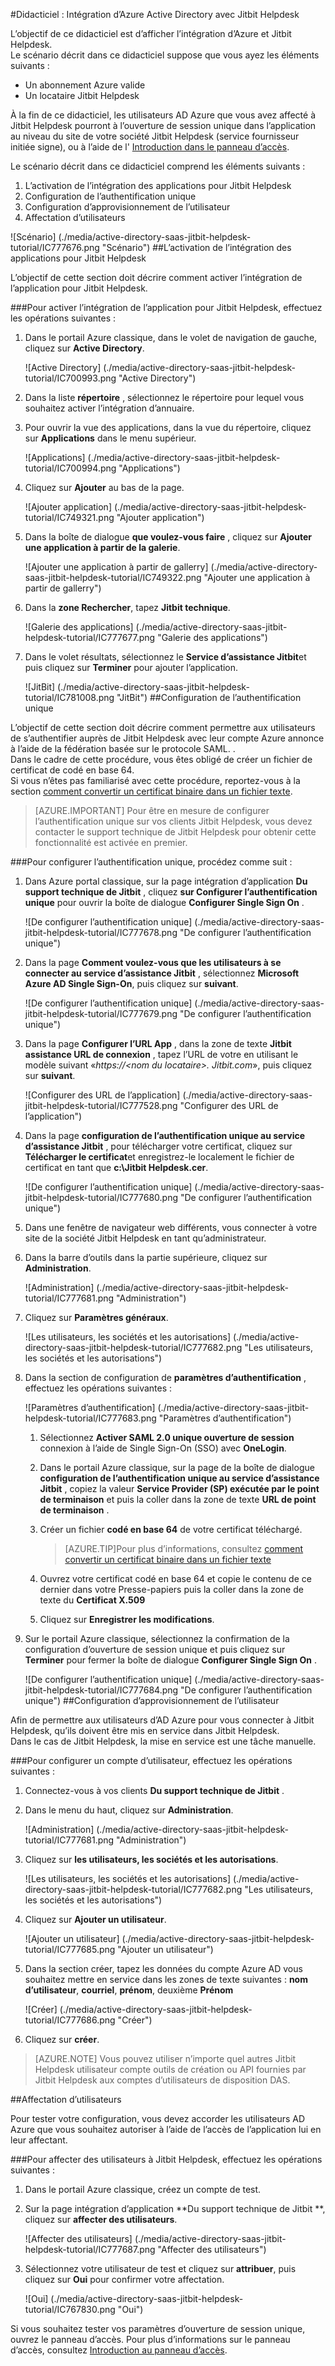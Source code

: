 <properties 
    pageTitle="Didacticiel : Intégration d’Azure Active Directory avec Jitbit Helpdesk | Microsoft Azure" 
    description="Apprenez à utiliser Jitbit Helpdesk avec Azure Active Directory pour activer l’ouverture de session unique, la mise en service automatique et bien plus encore !" 
    services="active-directory" 
    authors="jeevansd"  
    documentationCenter="na" 
    manager="femila"/>
<tags 
    ms.service="active-directory" 
    ms.devlang="na" 
    ms.topic="article" 
    ms.tgt_pltfrm="na" 
    ms.workload="identity" 
    ms.date="09/29/2016" 
    ms.author="jeedes" />

#<a name="tutorial-azure-active-directory-integration-with-jitbit-helpdesk"></a>Didacticiel : Intégration d’Azure Active Directory avec Jitbit Helpdesk
  
L’objectif de ce didacticiel est d’afficher l’intégration d’Azure et Jitbit Helpdesk.  
Le scénario décrit dans ce didacticiel suppose que vous ayez les éléments suivants :

-   Un abonnement Azure valide
-   Un locataire Jitbit Helpdesk
  
À la fin de ce didacticiel, les utilisateurs AD Azure que vous avez affecté à Jitbit Helpdesk pourront à l’ouverture de session unique dans l’application au niveau du site de votre société Jitbit Helpdesk (service fournisseur initiée signe), ou à l’aide de l' [Introduction dans le panneau d’accès](active-directory-saas-access-panel-introduction.md).
  
Le scénario décrit dans ce didacticiel comprend les éléments suivants :

1.  L’activation de l’intégration des applications pour Jitbit Helpdesk
2.  Configuration de l’authentification unique
3.  Configuration d’approvisionnement de l’utilisateur
4.  Affectation d’utilisateurs

![Scénario] (./media/active-directory-saas-jitbit-helpdesk-tutorial/IC777676.png "Scénario")
##<a name="enabling-the-application-integration-for-jitbit-helpdesk"></a>L’activation de l’intégration des applications pour Jitbit Helpdesk
  
L’objectif de cette section doit décrire comment activer l’intégration de l’application pour Jitbit Helpdesk.

###<a name="to-enable-the-application-integration-for-jitbit-helpdesk-perform-the-following-steps"></a>Pour activer l’intégration de l’application pour Jitbit Helpdesk, effectuez les opérations suivantes :

1.  Dans le portail Azure classique, dans le volet de navigation de gauche, cliquez sur **Active Directory**.

    ![Active Directory] (./media/active-directory-saas-jitbit-helpdesk-tutorial/IC700993.png "Active Directory")

2.  Dans la liste **répertoire** , sélectionnez le répertoire pour lequel vous souhaitez activer l’intégration d’annuaire.

3.  Pour ouvrir la vue des applications, dans la vue du répertoire, cliquez sur **Applications** dans le menu supérieur.

    ![Applications] (./media/active-directory-saas-jitbit-helpdesk-tutorial/IC700994.png "Applications")

4.  Cliquez sur **Ajouter** au bas de la page.

    ![Ajouter application] (./media/active-directory-saas-jitbit-helpdesk-tutorial/IC749321.png "Ajouter application")

5.  Dans la boîte de dialogue **que voulez-vous faire** , cliquez sur **Ajouter une application à partir de la galerie**.

    ![Ajouter une application à partir de gallerry] (./media/active-directory-saas-jitbit-helpdesk-tutorial/IC749322.png "Ajouter une application à partir de gallerry")

6.  Dans la **zone Rechercher**, tapez **Jitbit technique**.

    ![Galerie des applications] (./media/active-directory-saas-jitbit-helpdesk-tutorial/IC777677.png "Galerie des applications")

7.  Dans le volet résultats, sélectionnez le **Service d’assistance Jitbit**et puis cliquez sur **Terminer** pour ajouter l’application.

    ![JitBit] (./media/active-directory-saas-jitbit-helpdesk-tutorial/IC781008.png "JitBit")
##<a name="configuring-single-sign-on"></a>Configuration de l’authentification unique
  
L’objectif de cette section doit décrire comment permettre aux utilisateurs de s’authentifier auprès de Jitbit Helpdesk avec leur compte Azure annonce à l’aide de la fédération basée sur le protocole SAML. .  
Dans le cadre de cette procédure, vous êtes obligé de créer un fichier de certificat de codé en base 64.  
Si vous n’êtes pas familiarisé avec cette procédure, reportez-vous à la section [comment convertir un certificat binaire dans un fichier texte](http://youtu.be/PlgrzUZ-Y1o).

>[AZURE.IMPORTANT] Pour être en mesure de configurer l’authentification unique sur vos clients Jitbit Helpdesk, vous devez contacter le support technique de Jitbit Helpdesk pour obtenir cette fonctionnalité est activée en premier.

###<a name="to-configure-single-sign-on-perform-the-following-steps"></a>Pour configurer l’authentification unique, procédez comme suit :

1.  Dans Azure portal classique, sur la page intégration d’application **Du support technique de Jitbit** , cliquez **sur Configurer l’authentification unique** pour ouvrir la boîte de dialogue **Configurer Single Sign On** .

    ![De configurer l’authentification unique] (./media/active-directory-saas-jitbit-helpdesk-tutorial/IC777678.png "De configurer l’authentification unique")

2.  Dans la page **Comment voulez-vous que les utilisateurs à se connecter au service d’assistance Jitbit** , sélectionnez **Microsoft Azure AD Single Sign-On**, puis cliquez sur **suivant**.

    ![De configurer l’authentification unique] (./media/active-directory-saas-jitbit-helpdesk-tutorial/IC777679.png "De configurer l’authentification unique")

3.  Dans la page **Configurer l’URL App** , dans la zone de texte **Jitbit assistance URL de connexion** , tapez l’URL de votre en utilisant le modèle suivant «*https://\<nom du locataire\>. Jitbit.com*», puis cliquez sur **suivant**.

    ![Configurer des URL de l’application] (./media/active-directory-saas-jitbit-helpdesk-tutorial/IC777528.png "Configurer des URL de l’application")

4.  Dans la page **configuration de l’authentification unique au service d’assistance Jitbit** , pour télécharger votre certificat, cliquez sur **Télécharger le certificat**et enregistrez-le localement le fichier de certificat en tant que **c:\\Jitbit Helpdesk.cer**.

    ![De configurer l’authentification unique] (./media/active-directory-saas-jitbit-helpdesk-tutorial/IC777680.png "De configurer l’authentification unique")

5.  Dans une fenêtre de navigateur web différents, vous connecter à votre site de la société Jitbit Helpdesk en tant qu’administrateur.

6.  Dans la barre d’outils dans la partie supérieure, cliquez sur **Administration**.

    ![Administration] (./media/active-directory-saas-jitbit-helpdesk-tutorial/IC777681.png "Administration")

7.  Cliquez sur **Paramètres généraux**.

    ![Les utilisateurs, les sociétés et les autorisations] (./media/active-directory-saas-jitbit-helpdesk-tutorial/IC777682.png "Les utilisateurs, les sociétés et les autorisations")

8.  Dans la section de configuration de **paramètres d’authentification** , effectuez les opérations suivantes :

    ![Paramètres d’authentification] (./media/active-directory-saas-jitbit-helpdesk-tutorial/IC777683.png "Paramètres d’authentification")

    1.  Sélectionnez **Activer SAML 2.0 unique ouverture de session** connexion à l’aide de Single Sign-On (SSO) avec **OneLogin**.
    2.  Dans le portail Azure classique, sur la page de la boîte de dialogue **configuration de l’authentification unique au service d’assistance Jitbit** , copiez la valeur **Service Provider (SP) exécutée par le point de terminaison** et puis la coller dans la zone de texte **URL de point de terminaison** .
    3.  Créer un fichier **codé en base 64** de votre certificat téléchargé.
        
        >[AZURE.TIP]Pour plus d’informations, consultez [comment convertir un certificat binaire dans un fichier texte](http://youtu.be/PlgrzUZ-Y1o)

    4.  Ouvrez votre certificat codé en base 64 et copie le contenu de ce dernier dans votre Presse-papiers puis la coller dans la zone de texte du **Certificat X.509**
    5.  Cliquez sur **Enregistrer les modifications**.

9.  Sur le portail Azure classique, sélectionnez la confirmation de la configuration d’ouverture de session unique et puis cliquez sur **Terminer** pour fermer la boîte de dialogue **Configurer Single Sign On** .

    ![De configurer l’authentification unique] (./media/active-directory-saas-jitbit-helpdesk-tutorial/IC777684.png "De configurer l’authentification unique")
##<a name="configuring-user-provisioning"></a>Configuration d’approvisionnement de l’utilisateur
  
Afin de permettre aux utilisateurs d’AD Azure pour vous connecter à Jitbit Helpdesk, qu’ils doivent être mis en service dans Jitbit Helpdesk.  
Dans le cas de Jitbit Helpdesk, la mise en service est une tâche manuelle.

###<a name="to-provision-a-user-accounts-perform-the-following-steps"></a>Pour configurer un compte d’utilisateur, effectuez les opérations suivantes :

1.  Connectez-vous à vos clients **Du support technique de Jitbit** .

2.  Dans le menu du haut, cliquez sur **Administration**.

    ![Administration] (./media/active-directory-saas-jitbit-helpdesk-tutorial/IC777681.png "Administration")

3.  Cliquez sur **les utilisateurs, les sociétés et les autorisations**.

    ![Les utilisateurs, les sociétés et les autorisations] (./media/active-directory-saas-jitbit-helpdesk-tutorial/IC777682.png "Les utilisateurs, les sociétés et les autorisations")

4.  Cliquez sur **Ajouter un utilisateur**.

    ![Ajouter un utilisateur] (./media/active-directory-saas-jitbit-helpdesk-tutorial/IC777685.png "Ajouter un utilisateur")

5.  Dans la section créer, tapez les données du compte Azure AD vous souhaitez mettre en service dans les zones de texte suivantes : **nom d’utilisateur**, **courriel**, **prénom**, deuxième **Prénom**

    ![Créer] (./media/active-directory-saas-jitbit-helpdesk-tutorial/IC777686.png "Créer")

6.  Cliquez sur **créer**.

>[AZURE.NOTE] Vous pouvez utiliser n’importe quel autres Jitbit Helpdesk utilisateur compte outils de création ou API fournies par Jitbit Helpdesk aux comptes d’utilisateurs de disposition DAS.

##<a name="assigning-users"></a>Affectation d’utilisateurs
  
Pour tester votre configuration, vous devez accorder les utilisateurs AD Azure que vous souhaitez autoriser à l’aide de l’accès de l’application lui en leur affectant.

###<a name="to-assign-users-to-jitbit-helpdesk-perform-the-following-steps"></a>Pour affecter des utilisateurs à Jitbit Helpdesk, effectuez les opérations suivantes :

1.  Dans le portail Azure classique, créez un compte de test.

2.  Sur la page intégration d’application **Du support technique de Jitbit **, cliquez sur **affecter des utilisateurs**.

    ![Affecter des utilisateurs] (./media/active-directory-saas-jitbit-helpdesk-tutorial/IC777687.png "Affecter des utilisateurs")

3.  Sélectionnez votre utilisateur de test et cliquez sur **attribuer**, puis cliquez sur **Oui** pour confirmer votre affectation.

    ![Oui] (./media/active-directory-saas-jitbit-helpdesk-tutorial/IC767830.png "Oui")
  
Si vous souhaitez tester vos paramètres d’ouverture de session unique, ouvrez le panneau d’accès. Pour plus d’informations sur le panneau d’accès, consultez [Introduction au panneau d’accès](active-directory-saas-access-panel-introduction.md).